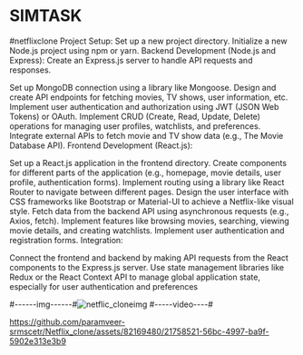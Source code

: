 # SIMTASK
#netflixclone 
Project Setup:
Set up a new project directory.
Initialize a new Node.js project using npm or yarn.
Backend Development (Node.js and Express):
Create an Express.js server to handle API requests and responses.

Set up MongoDB connection using a library like Mongoose.
Design and create API endpoints for fetching movies, TV shows, user information, etc.
Implement user authentication and authorization using JWT (JSON Web Tokens) or OAuth.
Implement CRUD (Create, Read, Update, Delete) operations for managing user profiles, watchlists, and preferences.
Integrate external APIs to fetch movie and TV show data (e.g., The Movie Database API).
Frontend Development (React.js):

Set up a React.js application in the frontend directory.
Create components for different parts of the application (e.g., homepage, movie details, user profile, authentication forms).
Implement routing using a library like React Router to navigate between different pages.
Design the user interface with CSS frameworks like Bootstrap or Material-UI to achieve a Netflix-like visual style.
Fetch data from the backend API using asynchronous requests (e.g., Axios, fetch).
Implement features like browsing movies, searching, viewing movie details, and creating watchlists.
Implement user authentication and registration forms.
Integration:

Connect the frontend and backend by making API requests from the React components to the Express.js server.
Use state management libraries like Redux or the React Context API to manage global application state, especially for user authentication and preferences

#------img------#![netflic_cloneimg](https://github.com/paramveer-srmscetr/Netflix_clone/assets/82169480/0b07c278-4fd7-4e33-b166-594a4c41f64b)
#-----video----#


https://github.com/paramveer-srmscetr/Netflix_clone/assets/82169480/21758521-56bc-4997-ba9f-5902e313e3b9

